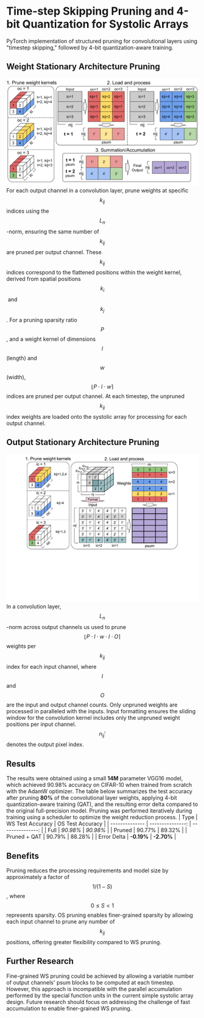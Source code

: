 # Time-step Skipping Pruning and 4-bit Quantization for Systolic Arrays
PyTorch implementation of structured pruning for convolutional layers using "timestep skipping," followed by 4-bit quantization-aware training.

## Weight Stationary Architecture Pruning
![ws_prune](images/ws_prune.png)
For each output channel in a convolution layer, prune weights at specific $$k_{ij}$$​ indices using the $$L_n$$-norm, ensuring the same number of $$k_{ij}$$ are pruned per output channel. These $$k_{ij}$$​​ indices correspond to the flattened positions within the weight kernel, derived from spatial positions $$k_i$$​ and $$k_j$$​. For a pruning sparsity ratio $$P$$, and a weight kernel of dimensions $$l$$ (length) and $$w$$ (width), $$\lfloor P \cdot l \cdot w \rceil$$ indices are pruned per output channel. At each timestep, the unpruned $$k_{ij}$$​ index weights are loaded onto the systolic array for processing for each output channel.

## Output Stationary Architecture Pruning
![os_prune](images/os_prune.png)
In a convolution layer, $$L_n$$-norm across output channels us used to prune $$\lfloor P \cdot l \cdot w \cdot I \cdot O\rceil$$ weights per $$k_{ij}$$ index for each input channel, where $$I$$ and $$O$$ are the input and output channel counts. Only unpruned weights are processed in paralleled with the inputs. Input formatting ensures the sliding window for the convolution kernel includes only the unpruned weight positions per input channel. $$n_{ij}'$$ denotes the output pixel index. 

## Results
The results were obtained using a small **14M** parameter VGG16 model, which achieved 90.98% accuracy on CIFAR-10 when trained from scratch with the AdamW optimizer. The table below summarizes the test accuracy after pruning **80%** of the convolutional layer weights, applying 4-bit quantization-aware training (QAT), and the resulting error delta compared to the original full-precision model. Pruning was performed iteratively during training using a scheduler to optimize the weight reduction process.
| Type           | WS Test Accuracy | OS Test Accuracy |
| -------------- | ---------------: | ---------------: |
| Full           | *90.98%*         | *90.98%*         |
| Pruned         | 90.77%           | 89.32%           |
| Pruned + QAT   | 90.79%           | 88.28%           |
| Error Delta    | **-0.19%**       | **-2.70%**       |

## Benefits
Pruning reduces the processing requirements and model size by approximately a factor of $$1/(1−S)$$, where $$0 \leq S \lt 1$$ represents sparsity. OS pruning enables finer-grained sparsity by allowing each input channel to prune any number of $$k_{ij}$$ positions, offering greater flexibility compared to WS pruning.

## Further Research
Fine-grained WS pruning could be achieved by allowing a variable number of output channels' psum blocks to be computed at each timestep. However, this approach is incompatible with the parallel accumulation performed by the special function units in the current simple systolic array design. Future research should focus on addressing the challenge of fast accumulation to enable finer-grained WS pruning.
